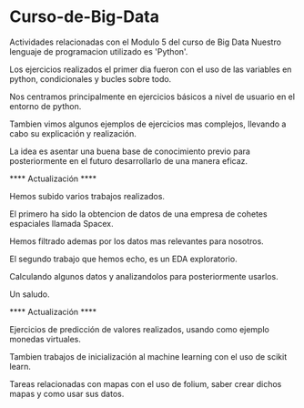 # Curso-de-Big-Data
Actividades relacionadas con el Modulo 5 del curso de Big Data
Nuestro lenguaje de programacion utilizado es 'Python'.

Los ejercicios realizados el primer dia fueron con el uso de las variables en python, condicionales y bucles sobre todo.

Nos centramos principalmente en ejercicios básicos a nivel de usuario en el entorno de python.

Tambien vimos algunos ejemplos de ejercicios mas complejos, llevando a cabo su explicación y realización.

La idea es asentar una buena base de conocimiento previo para posteriormente en el futuro desarrollarlo de una manera eficaz.


**** Actualización ****

Hemos subido varios trabajos realizados.

El primero ha sido la obtencion de datos de una empresa de cohetes espaciales llamada Spacex.

Hemos filtrado ademas por los datos mas relevantes para nosotros.

El segundo trabajo que hemos echo, es un EDA exploratorio.

Calculando algunos datos y analizandolos para posteriormente usarlos.

Un saludo.


**** Actualización ****

Ejercicios de predicción de valores realizados, usando como ejemplo monedas virtuales.

Tambien trabajos de inicialización al machine learning con el uso de scikit learn.

Tareas relacionadas con mapas con el uso de folium, saber crear dichos mapas y como usar sus datos.
